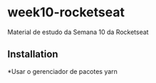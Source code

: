 # week10-rocketseat
Material de estudo da Semana 10 da Rocketseat

## Installation

*Usar o gerenciador de pacotes yarn
